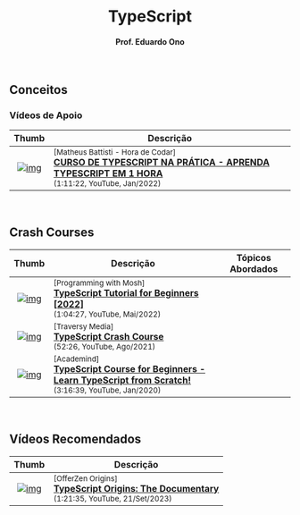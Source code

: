 
<h1 align="center">TypeScript</h1>

<h4 align="center">Prof. Eduardo Ono</h4>

&nbsp;

## Conceitos

### Vídeos de Apoio

| Thumb | Descrição |
| :-: | --- |
| [![img](https://img.youtube.com/vi/lCemyQeSCV8/default.jpg)](https://www.youtube.com/watch?v=lCemyQeSCV8) | <sup>[Matheus Battisti - Hora de Codar]</sup><br>[__CURSO DE TYPESCRIPT NA PRÁTICA - APRENDA TYPESCRIPT EM 1 HORA__](https://www.youtube.com/watch?v=lCemyQeSCV8)<br><sub>(1:11:22, YouTube, Jan/2022)</sub> |

&nbsp;

## Crash Courses

| Thumb | Descrição | Tópicos Abordados |
| :-: | --- | --- |
| [![img](https://img.youtube.com/vi/d56mG7DezGs/default.jpg)](https://www.youtube.com/watch?v=d56mG7DezGs) | <sup>[Programming with Mosh]</sup><br />[__TypeScript Tutorial for Beginners [2022]__](https://www.youtube.com/watch?v=d56mG7DezGs)<br><sub>(1:04:27, YouTube, Mai/2022)</sub> | |
| [![img](https://img.youtube.com/vi/BCg4U1FzODs/default.jpg)](https://www.youtube.com/watch?v=BCg4U1FzODs) | <sup>[Traversy Media]</sup><br>[__TypeScript Crash Course__](https://www.youtube.com/watch?v=BCg4U1FzODs)<br><sub>(52:26, YouTube, Ago/2021)</sub> | |
| [![img](https://img.youtube.com/vi/BwuLxPH8IDs/default.jpg)](https://www.youtube.com/watch?v=BwuLxPH8IDs) | <sup>[Academind]</sup><br>[__TypeScript Course for Beginners - Learn TypeScript from Scratch!__](https://www.youtube.com/watch?v=BwuLxPH8IDs)<br><sub>(3:16:39, YouTube, Jan/2020)</sub> | |

&nbsp;

## Vídeos Recomendados

| Thumb | Descrição |
| :-: | --- |
| [![img](https://img.youtube.com/vi/U6s2pdxebSo/default.jpg)](https://www.youtube.com/watch?v=U6s2pdxebSo) | <sup>[OfferZen Origins]</sup><br>[__TypeScript Origins: The Documentary__](https://www.youtube.com/watch?v=U6s2pdxebSo)<br><sub>(1:21:35, YouTube, 21/Set/2023)</sub> |

&nbsp;

